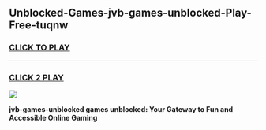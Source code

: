 
## Unblocked-Games-jvb-games-unblocked-Play-Free-tuqnw
<h3>
<a href="https://premium76.site?title=jvb-games-unblocked&ref=20A">CLICK TO PLAY</a></h3>
<hr>

<h3>
<a href="https://premium76.site?title=jvb-games-unblocked&ref=20A">CLICK 2 PLAY</a>
  
</h3>

<a href="https://premium76.site?title=jvb-games-unblocked&ref=20A"><img src="https://clearcache.store/games.png"></a>


**jvb-games-unblocked games unblocked: Your Gateway to Fun and Accessible Online Gaming**
